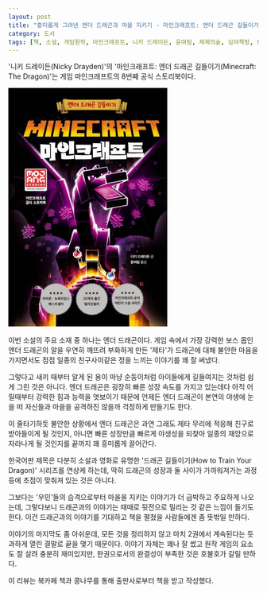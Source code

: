 ```yaml
---
layout: post
title: "흥미롭게 그려낸 엔더 드래곤과 마을 지키기 - 마인크래프트: 엔더 드래곤 길들이기"
category: 도서
tags: [책, 소설, 게임원작, 마인크래프트, 니키 드레이든, 윤여림, 제제의숲, 심야책방, 토네이도, 북카페 책과 콩나무, 서평]
---
```


'니키 드레이든(Nicky Drayden)'의
'마인크래프트: 엔더 드래곤 길들이기(Minecraft: The Dragon)'는
게임 마인크래프트의 8번째 공식 스토리북이다.

![표지](/images/minecraft-the-dragon-book-h480.jpg)

이번 소설의 주요 소재 중 하나는 엔더 드래곤이다.
게임 속에서 가장 강력한 보스 몹인 엔더 드래곤의 알을
우연히 깨뜨려 부화하게 만든 '제타'가
드래곤에 대해 불안한 마음을 가지면서도
점점 일종의 친구사이같은 정을 느끼는 이야기를 꽤 잘 써냈다.

그렇다고 새끼 때부터 알게 된 용이 마냥 순둥이처럼 아이들에게 길들여지는 것처럼 쉽게 그린 것은 아니다.
엔더 드래곤은 굉장히 빠른 성장 속도를 가지고 있는데다
아직 어릴때부터 강력한 힘과 능력을 엿보이기 때문에
언제든 엔더 드래곤이 본연의 야생에 눈을 떠 자신들과 마을을 공격하진 않을까 걱정하게 만들기도 한다.

이 줄타기하듯 불안한 상황에서 엔더 드래곤은 과연 그래도 제타 무리에 적응해 친구로 받아들이게 될 것인지,
아니면 빠른 성장만큼 빠르게 야생성을 되찾아 일종의 재앙으로 자라나게 될 것인지를 끝까지 꽤 흥미롭게 끌어간다.

한국어판 제목은 다분히 소설과 영화로 유명한 '드래곤 길들이기(How to Train Your Dragon)' 시리즈를 연상케 하는데,
딱히 드래곤의 성장과 둘 사이가 가까워져가는 과정 등에 초점이 맞춰져 있는 것은 아니다.

그보다는 '우민'들의 습격으로부터 마을을 지키는 이야기가 더 급박하고 주요하게 나오는데,
그렇다보니 드래곤과의 이야기는 때때로 뒷전으로 밀리는 것 같은 느낌이 들기도 한다.
이건 드래곤과의 이야기를 기대하고 책을 펼쳤을 사람들에겐 좀 뜻밖일 만하다.

이야기의 마지막도 좀 아쉬운데,
모든 것을 정리하지 않고 마치 2권에서 계속된다는 듯 과하게 열린 결말로 끝을 맺기 때문이다.
이야기 자체는 꽤나 잘 썼고 원작 게임의 요소도 잘 살려 충분히 재미있지만,
한권으로서의 완결성이 부족한 것은 호불호가 갈릴 만하다.



<div class="im im-info">
이 리뷰는 북카페 책과 콩나무를 통해 출판사로부터 책을 받고 작성했다.
</div>

